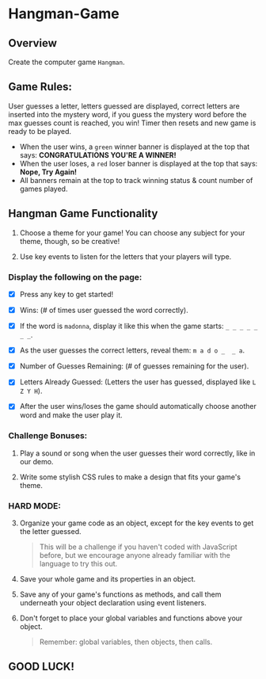 # Hangman-Game

## Overview

Create the computer game `Hangman`. 

## Game Rules:
User guesses a letter, letters guessed are displayed, correct letters are inserted into the mystery word, if you guess the mystery word before the max guesses count is reached, you win! Timer then resets and new game is ready to be played.

* When the user wins, a `green` winner banner is displayed at the top that says: **CONGRATULATIONS YOU'RE A WINNER!**
* When the user loses, a `red` loser banner is displayed at the top that says: **Nope, Try Again!**
* All banners remain at the top to track winning status & count number of games played.

## Hangman Game Functionality

1. Choose a theme for your game! You can choose any subject for your theme, though, so be creative!

2. Use key events to listen for the letters that your players will type.

### Display the following on the page:

   - [x] Press any key to get started!

   - [x] Wins: (# of times user guessed the word correctly).

   - [x] If the word is `madonna`, display it like this when the game starts: `_ _ _ _ _ _ _`.

   - [x] As the user guesses the correct letters, reveal them: `m a d o _  _ a`.

   - [x] Number of Guesses Remaining: (# of guesses remaining for the user).

   - [x] Letters Already Guessed: (Letters the user has guessed, displayed like `L Z Y H`).

   - [x] After the user wins/loses the game should automatically choose another word and make the user play it.

### Challenge Bonuses:

1. Play a sound or song when the user guesses their word correctly, like in our demo.

2. Write some stylish CSS rules to make a design that fits your game's theme.

### HARD MODE:

3. Organize your game code as an object, except for the key events to get the letter guessed. 

   > This will be a challenge if you haven't coded with JavaScript before, but we encourage anyone already familiar with the language to try this out.

4. Save your whole game and its properties in an object.

5. Save any of your game's functions as methods, and call them underneath your object declaration using event listeners.

6. Don't forget to place your global variables and functions above your object. 

   > Remember: global variables, then objects, then calls.

## GOOD LUCK!